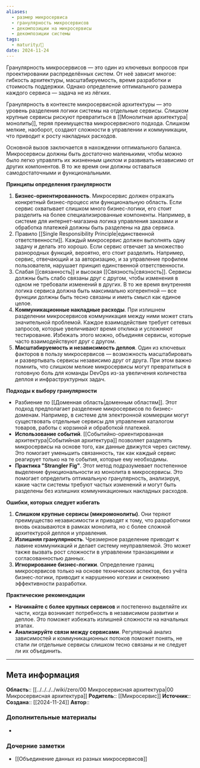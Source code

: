 ```yaml
---
aliases:
  - размер микросервиса
  - гранулярность микросервисов
  - декомпозиции на микросервисы
  - декомпозиции системы
tags:
  - maturity/🌱
date: 2024-11-24
---
```

Гранулярность микросервисов — это один из ключевых вопросов при проектировании распределённых систем. От неё зависит многое: гибкость архитектуры, масштабируемость, время разработки и стоимость поддержки. Однако определение оптимального размера каждого сервиса — задача не из лёгких.

Гранулярность в контексте микросервисной архитектуры — это уровень разделения логики системы на отдельные сервисы. Слишком крупные сервисы рискуют превратиться в [[Монолитная архитектура|монолиты]], теряя преимущества микросервисного подхода. Слишком мелкие, наоборот, создают сложности в управлении и коммуникации, что приводит к росту накладных расходов.

Основной вызов заключается в нахождении оптимального баланса. Микросервисы должны быть достаточно маленькими, чтобы можно было легко управлять их жизненным циклом и развивать независимо от других компонентов. В то же время они должны оставаться самодостаточными и функциональными.

**Принципы определения гранулярности**
1. **Бизнес-ориентированность**. Микросервис должен отражать конкретный бизнес-процесс или функциональную область. Если сервис охватывает слишком много бизнес-логики, его стоит разделить на более специализированные компоненты. Например, в системе для интернет-магазина логика управления заказами и обработка платежей должны быть разделены на два сервиса.
2. Правило [[Single Responsibility Principle|единственной ответственности]]. Каждый микросервис должен выполнять одну задачу и делать это хорошо. Если сервис отвечает за множество разнородных функций, вероятно, его стоит разделить. Например, сервис, отвечающий и за авторизацию, и за управление профилем пользователя, нарушает принцип единственной ответственности.
3. Слабая [[связанность]] и высокая [[Связность|связность]]. Сервисы должны быть слабо связаны друг с другом, чтобы изменения в одном не требовали изменений в других. В то же время внутренняя логика сервиса должна быть максимально когерентной — все функции должны быть тесно связаны и иметь смысл как единое целое.
4. **Коммуникационные накладные расходы**. При излишнем разделении микросервисов коммуникация между ними может стать значительной проблемой. Каждое взаимодействие требует сетевых запросов, которые увеличивают время отклика и усложняют тестирование. Избежать этого можно, объединяя сервисы, которые часто взаимодействуют друг с другом.
5. **Масштабируемость и независимость деплоя**. Один из ключевых факторов в пользу микросервисов — возможность масштабировать и развертывать сервисы независимо друг от друга. При этом важно помнить, что слишком мелкие микросервисы могут превратиться в головную боль для команды DevOps из-за увеличения количества деплоя и инфраструктурных задач.

**Подходы к выбору гранулярности**
- Разбиение по [[Доменная область|доменным областям]]. Этот подход предполагает разделение микросервисов по бизнес-доменам. Например, в системе для электронной коммерции могут существовать отдельные сервисы для управления каталогом товаров, работы с корзиной и обработкой платежей.
- **Использование событий**. [[Событийно-ориентированная архитектура|Событийная архитектура]] позволяет разделять микросервисы на основе того, как данные движутся через систему. Это помогает уменьшить связанность, так как каждый сервис реагирует только на те события, которые ему необходимы.
- **Практика "Strangler Fig"**. Этот метод подразумевает постепенное выделение функциональности из монолита в микросервисы. Это помогает определить оптимальную гранулярность, анализируя, какие части системы требуют частых изменений и могут быть разделены без излишних коммуникационных накладных расходов.

**Ошибки, которых следует избегать**
1. **Слишком крупные сервисы (микромонолиты)**. Они теряют преимущество независимости и приводят к тому, что разработчики вновь оказываются в рамках монолита, но с более сложной архитектурой деплоя и управления.
2. **Излишняя гранулярность**. Чрезмерное разделение приводит к лавине коммуникаций и делает систему неуправляемой. Это может также вызвать рост сложности в управлении транзакциями и согласованностью данных.
3. **Игнорирование бизнес-логики**. Определение границ микросервисов только на основе технических аспектов, без учёта бизнес-логики, приводит к нарушению когезии и снижению эффективности разработки.

**Практические рекомендации**
- **Начинайте с более крупных сервисов** и постепенно выделяйте их части, когда возникает потребность в независимом развитии и деплое. Это поможет избежать излишней сложности на начальных этапах.
- **Анализируйте связи между сервисами**. Регулярный анализ зависимостей и коммуникационных потоков поможет понять, не стали ли отдельные сервисы слишком тесно связаны и не следует ли их объединить.

***
## Мета информация
**Область**:: [[../../../../wiki/zero/00 Микросервисная архитектура|00 Микросервисная архитектура]]
**Родитель**:: [[Микросервис]]
**Источник**:: 
**Создана**:: [[2024-11-24]]
**Автор**:: 
### Дополнительные материалы
- 

### Дочерние заметки
<!-- QueryToSerialize: LIST FROM [[]] WHERE contains(Родитель, this.file.link) or contains(parents, this.file.link) -->
<!-- SerializedQuery: LIST FROM [[]] WHERE contains(Родитель, this.file.link) or contains(parents, this.file.link) -->
- [[Объединение данных из разных микросервисов]]
<!-- SerializedQuery END -->

